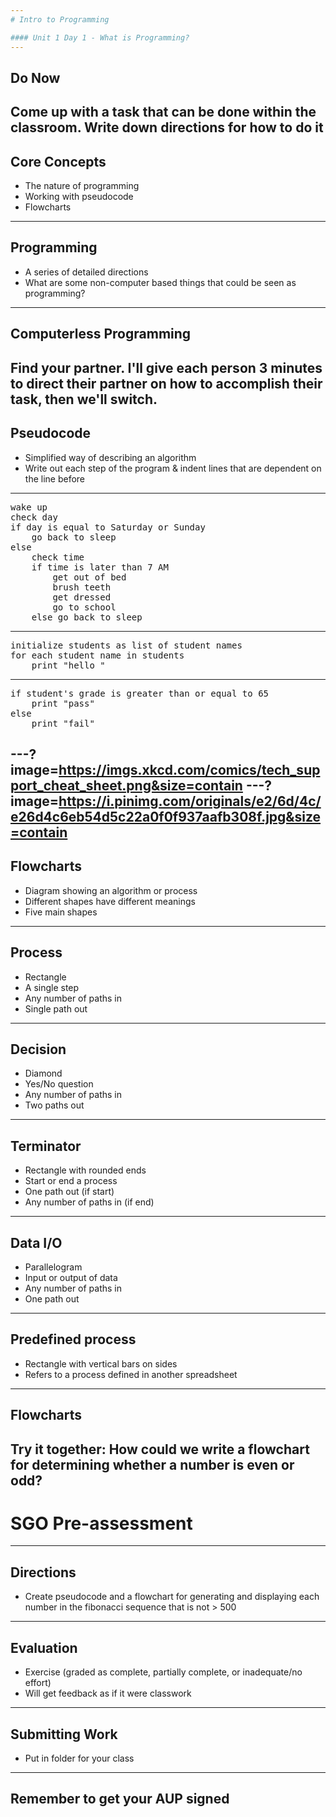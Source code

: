 ```yaml
---
# Intro to Programming

#### Unit 1 Day 1 - What is Programming?
---
```

## Do Now

Come up with a task that can be done within the classroom. Write down directions for how to do it
---
## Core Concepts

* The nature of programming
* Working with pseudocode
* Flowcharts
---
## Programming

* A series of detailed directions
* What are some non-computer based things that could be seen as programming?
---
## Computerless Programming

Find your partner. I'll give each person 3 minutes to direct their partner on how to accomplish their task, then we'll switch.
---
## Pseudocode

* Simplified way of describing an algorithm
* Write out each step of the program & indent lines that are dependent on the line before
---
<pre>
wake up
check day
if day is equal to Saturday or Sunday
    go back to sleep
else
    check time
    if time is later than 7 AM
        get out of bed
        brush teeth
        get dressed
        go to school
    else go back to sleep
</pre>
---
<pre>
initialize students as list of student names
for each student name in students
    print "hello <student name>"
</pre>
---
<pre>
if student's grade is greater than or equal to 65
    print "pass"
else
    print "fail"
</pre>
---?image=https://imgs.xkcd.com/comics/tech_support_cheat_sheet.png&size=contain
---?image=https://i.pinimg.com/originals/e2/6d/4c/e26d4c6eb54d5c22a0f0f937aafb308f.jpg&size=contain
---
## Flowcharts

* Diagram showing an algorithm or process
* Different shapes have different meanings
* Five main shapes
---
## Process

* Rectangle
* A single step
* Any number of paths in
* Single path out
---
## Decision

* Diamond
* Yes/No question
* Any number of paths in
* Two paths out
---
## Terminator

* Rectangle with rounded ends
* Start or end a process
* One path out (if start)
* Any number of paths in (if end)
---
## Data I/O

* Parallelogram
* Input or output of data
* Any number of paths in
* One path out
---
## Predefined process

* Rectangle with vertical bars on sides
* Refers to a process defined in another spreadsheet
---
## Flowcharts

Try it together: How could we write a flowchart for determining whether a number is even or odd?
---
# SGO Pre-assessment
---
## Directions

* Create pseudocode and a flowchart for generating and displaying each number in the fibonacci sequence that is not > 500
---
## Evaluation

* Exercise (graded as complete, partially complete, or inadequate/no effort)
* Will get feedback as if it were classwork
---
## Submitting Work

* Put in folder for your class
---
## Remember to get your AUP signed
